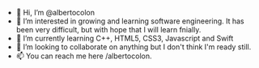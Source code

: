 - 👋 Hi, I’m @albertocolon
- 👀 I’m interested in growing and learning software engineering. It has been very difficult, but with hope that I will learn fnially. 
- 🌱 I’m currently learning C++, HTML5, CSS3, Javascript and Swift
- 💞️ I’m looking to collaborate on anything but I don't think I'm ready still. 
- 📫 You can reach me here /albertocolon.

<!---
albertocolon/albertocolon is a ✨ special ✨ repository because its `README.md` (this file) appears on your GitHub profile.
You can click the Preview link to take a look at your changes.
--->
